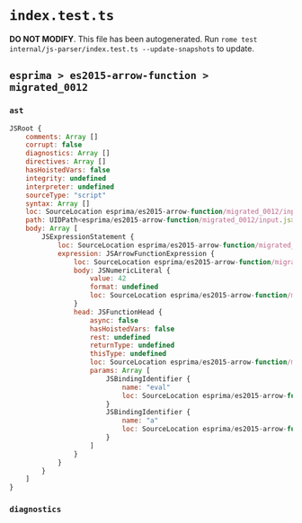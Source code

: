 # `index.test.ts`

**DO NOT MODIFY**. This file has been autogenerated. Run `rome test internal/js-parser/index.test.ts --update-snapshots` to update.

## `esprima > es2015-arrow-function > migrated_0012`

### `ast`

```javascript
JSRoot {
	comments: Array []
	corrupt: false
	diagnostics: Array []
	directives: Array []
	hasHoistedVars: false
	integrity: undefined
	interpreter: undefined
	sourceType: "script"
	syntax: Array []
	loc: SourceLocation esprima/es2015-arrow-function/migrated_0012/input.js 1:0-2:0
	path: UIDPath<esprima/es2015-arrow-function/migrated_0012/input.js>
	body: Array [
		JSExpressionStatement {
			loc: SourceLocation esprima/es2015-arrow-function/migrated_0012/input.js 1:0-1:15
			expression: JSArrowFunctionExpression {
				loc: SourceLocation esprima/es2015-arrow-function/migrated_0012/input.js 1:0-1:15
				body: JSNumericLiteral {
					value: 42
					format: undefined
					loc: SourceLocation esprima/es2015-arrow-function/migrated_0012/input.js 1:13-1:15
				}
				head: JSFunctionHead {
					async: false
					hasHoistedVars: false
					rest: undefined
					returnType: undefined
					thisType: undefined
					loc: SourceLocation esprima/es2015-arrow-function/migrated_0012/input.js 1:0-1:12
					params: Array [
						JSBindingIdentifier {
							name: "eval"
							loc: SourceLocation esprima/es2015-arrow-function/migrated_0012/input.js 1:1-1:5 (eval)
						}
						JSBindingIdentifier {
							name: "a"
							loc: SourceLocation esprima/es2015-arrow-function/migrated_0012/input.js 1:7-1:8 (a)
						}
					]
				}
			}
		}
	]
}
```

### `diagnostics`

```

```

